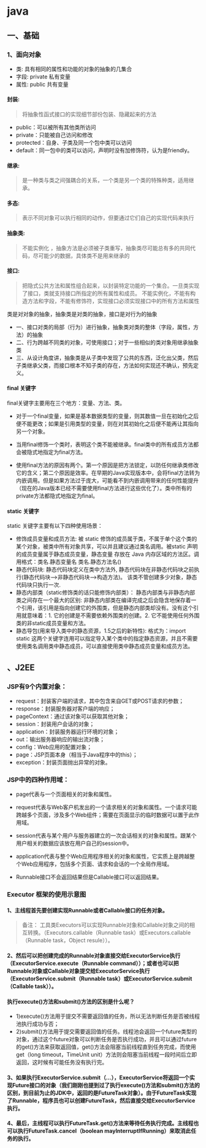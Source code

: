 # java
## 一、基础

### 1、面向对象
+ 类: 具有相同的属性和功能的对象的抽象的几集合
+ 字段: private 私有变量
+ 属性: public 共有变量

#### 封装:
> 将抽象性函式接口的实现细节部份包装、隐藏起来的方法

+ public：可以被所有其他类所访问
+ private：只能被自己访问和修改
+ protected：自身、子类及同一个包中类可以访问
+ default：同一包中的类可以访问，声明时没有加修饰符，认为是friendly。

#### 继承: 
> 是一种类与类之间强耦合的关系，一个类是另一个类的特殊种类，适用继承。

#### 多态: 
> 表示不同对象可以执行相同的动作，但要通过它们自己的实现代码来执行

#### 抽象类:
> 不能实例化 ，抽象方法是必须被子类重写，抽象类尽可能总有多的共同代码，尽可能少的数据，具体类不是用来继承的

#### 接口: 
> 把隐式公共方法和属性组合起来，以封装特定功能的一个集合。一旦类实现了接口，类就支持接口所指定的所有属性和成员。
不能实例化，不能有构造方法和字段，不能有修饰符，实现接口必须实现接口中的所有方法和属性

类是对对象的抽象，抽象类是对类的抽象，接口是对行为的抽象
+ 一、接口对类的局部（行为）进行抽象，抽象类对类的整体（字段，属性，方法）的抽象
+ 二、行为跨越不同类的对象，可使用接口；对于一些相似的类对象用继承抽象类
+ 三、从设计角度讲，抽象类是从子类中发现了公共的东西，泛化出父类，然后子类继承父类，而接口根本不知子类的存在，方法如何实现还不确认，预先定义。

#### final 关键字
final关键字主要用在三个地方：变量、方法、类。

+ 对于一个final变量，如果是基本数据类型的变量，则其数值一旦在初始化之后便不能更改；如果是引用类型的变量，则在对其初始化之后便不能再让其指向另一个对象。

+ 当用final修饰一个类时，表明这个类不能被继承。final类中的所有成员方法都会被隐式地指定为final方法。

+ 使用final方法的原因有两个。第一个原因是把方法锁定，以防任何继承类修改它的含义；第二个原因是效率。在早期的Java实现版本中，会将final方法转为内嵌调用。但是如果方法过于庞大，可能看不到内嵌调用带来的任何性能提升（现在的Java版本已经不需要使用final方法进行这些优化了）。类中所有的private方法都隐式地指定为final。

#### static 关键字
static 关键字主要有以下四种使用场景：

+ 修饰成员变量和成员方法: 被 static 修饰的成员属于类，不属于单个这个类的某个对象，被类中所有对象共享，可以并且建议通过类名调用。被static 声明的成员变量属于静态成员变量，静态变量 存放在 Java 内存区域的方法区。调用格式：类名.静态变量名 类名.静态方法名()
+ 静态代码块: 静态代码块定义在类中方法外, 静态代码块在非静态代码块之前执行(静态代码块—>非静态代码块—>构造方法)。 该类不管创建多少对象，静态代码块只执行一次.
+ 静态内部类（static修饰类的话只能修饰内部类）： 静态内部类与非静态内部类之间存在一个最大的区别: 非静态内部类在编译完成之后会隐含地保存着一个引用，该引用是指向创建它的外围类，但是静态内部类却没有。没有这个引用就意味着：1. 它的创建是不需要依赖外围类的创建。2. 它不能使用任何外围类的非static成员变量和方法。
+ 静态导包(用来导入类中的静态资源，1.5之后的新特性): 格式为：import static 这两个关键字连用可以指定导入某个类中的指定静态资源，并且不需要使用类名调用类中静态成员，可以直接使用类中静态成员变量和成员方法。
## 、J2EE
### JSP有9个内置对象：
+ request：封装客户端的请求，其中包含来自GET或POST请求的参数；
+ response：封装服务器对客户端的响应；
+ pageContext：通过该对象可以获取其他对象；
+ session：封装用户会话的对象；
+ application：封装服务器运行环境的对象；
+ out：输出服务器响应的输出流对象；
+ config：Web应用的配置对象；
+ page：JSP页面本身（相当于Java程序中的this）；
+ exception：封装页面抛出异常的对象。

### JSP中的四种作用域：
+ page代表与一个页面相关的对象和属性。
+ request代表与Web客户机发出的一个请求相关的对象和属性。一个请求可能跨越多个页面，涉及多个Web组件；需要在页面显示的临时数据可以置于此作用域。
+ session代表与某个用户与服务器建立的一次会话相关的对象和属性。跟某个用户相关的数据应该放在用户自己的session中。
+ application代表与整个Web应用程序相关的对象和属性，它实质上是跨越整个Web应用程序，包括多个页面、请求和会话的一个全局作用域。


+ Runnable接口不会返回结果但是Callable接口可以返回结果。

 ### Executor 框架的使用示意图
#### 1、主线程首先要创建实现Runnable或者Callable接口的任务对象。
> 备注： 工具类Executors可以实现Runnable对象和Callable对象之间的相互转换。（Executors.callable（Runnable task）或Executors.callable（Runnable task，Object resule））。

#### 2、然后可以把创建完成的Runnable对象直接交给ExecutorService执行（ExecutorService.execute（Runnable command））；或者也可以把Runnable对象或Callable对象提交给ExecutorService执行（ExecutorService.submit（Runnable task）或ExecutorService.submit（Callable task））。

#### 执行execute()方法和submit()方法的区别是什么呢？
+ 1)execute()方法用于提交不需要返回值的任务，所以无法判断任务是否被线程池执行成功与否；
+ 2)submit()方法用于提交需要返回值的任务。线程池会返回一个future类型的对象，通过这个future对象可以判断任务是否执行成功，并且可以通过future的get()方法来获取返回值，get()方法会阻塞当前线程直到任务完成，而使用get（long timeout，TimeUnit unit）方法则会阻塞当前线程一段时间后立即返回，这时候有可能任务没有执行完。

#### 3、如果执行ExecutorService.submit（…），ExecutorService将返回一个实现Future接口的对象（我们刚刚也提到过了执行execute()方法和submit()方法的区别，到目前为止的JDK中，返回的是FutureTask对象）。由于FutureTask实现了Runnable，程序员也可以创建FutureTask，然后直接交给ExecutorService执行。

#### 4、最后，主线程可以执行FutureTask.get()方法来等待任务执行完成。主线程也可以执行FutureTask.cancel（boolean mayInterruptIfRunning）来取消此任务的执行。




